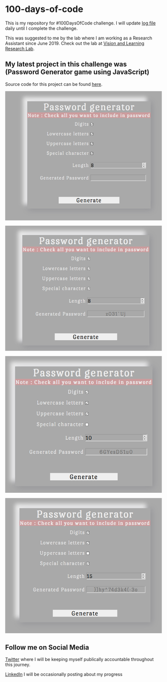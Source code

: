 # 100-days-of-code
 This is my repository for #100DaysOfCode challenge. I will update [log file](log.md) daily until I complete the challenge. 
 
 This was suggested to me by the lab where I am working as a Research Assistant since June 2019. Check out the lab at [Vision and Learning Research Lab](http://vision-learning.media-tics.net/).

## My latest project in this challenge was (Password Generator game using JavaScript)

 Source code for this project can be found [here](code/Day005-PasswordGenerator/).

 ![password-generator-image-01](images/Day005/password-generator-1.png)

 ![password-generator-image-02](images/Day005/password-generator-2.png)

 ![password-generator-image-03](images/Day005/password-generator-3.png)

 ![password-generator-image-04](images/Day005/password-generator-4.png)

## Follow me on Social Media

 [Twitter](https://twitter.com/Shaykhiyan) where I will be keeping myself publically accountable throughout this journey.

 [LinkedIn](https://www.linkedin.com/in/its-abdullah-aslam/) I will be occasionally posting about my progress